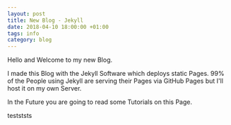 ```yaml
---
layout: post
title: New Blog - Jekyll
date: 2018-04-10 18:00:00 +01:00
tags: info
category: blog
---
```


Hello and Welcome to my new Blog.

I made this Blog with the Jekyll Software which deploys static Pages. <!--more-->
99% of the People using Jekyll are serving their Pages via GitHub Pages but I'll host it on my own Server.

In the Future you are going to read some Tutorials on this Page.

testststs